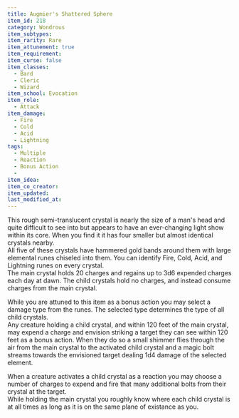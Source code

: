```yaml
---
title: Augmier's Shattered Sphere
item_id: 218
category: Wondrous
item_subtypes: 
item_rarity: Rare
item_attunement: true
item_requirement: 
item_curse: false
item_classes: 
  - Bard
  - Cleric
  - Wizard
item_school: Evocation
item_role: 
  - Attack
item_damage: 
  - Fire
  - Cold
  - Acid
  - Lightning
tags:
  - Multiple
  - Reaction
  - Bonus Action
  - 
item_idea: 
item_co_creator: 
item_updated: 
last_modified_at: 
---
```


This rough semi-translucent crystal is nearly the size of a man's head and quite difficult to see into but appears to have an ever-changing light show within its core. When you find it it has four smaller but almost identical crystals nearby.   
All five of these crystals have hammered gold bands around them with large elemental runes chiseled into them. You can identify Fire, Cold, Acid, and Lightning runes on every crystal.  
The main crystal holds 20 charges and regains up to 3d6 expended charges each day at dawn. The child crystals hold no charges, and instead consume charges from the main crystal.  

While you are attuned to this item as a bonus action you may select a damage type from the runes. The selected type determines the type of all child crystals.  
Any creature holding a child crystal, and within 120 feet of the main crystal, may expend a charge and envision striking a target they can see within 120 feet as a bonus action. When they do so a small shimmer flies through the air from the main crystal to the activated child crystal and a magic bolt streams towards the envisioned target dealing 1d4 damage of the selected element.  

When a creature activates a child crystal as a reaction you may choose a number of charges to expend and fire that many additional bolts from their crystal at the target.  
While holding the main crystal you roughly know where each child crystal is at all times as long as it is on the same plane of existance as you.
